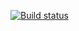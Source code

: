 [![Build status](https://build.appcenter.ms/v0.1/apps/2208a0f5-34ab-4537-a206-eef5eaddce67/branches/dev/badge)](https://appcenter.ms)
